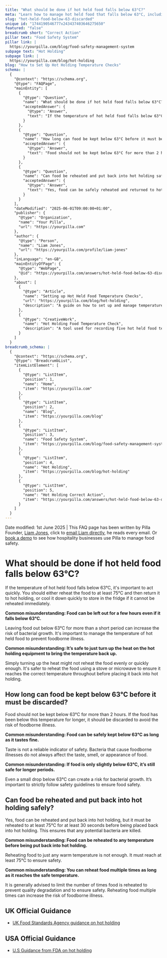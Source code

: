 ```yaml
---
title: "What should be done if hot held food falls below 63°C?"
meta: "Learn how to manage hot held food that falls below 63°C, including safe reheating practices and the maximum time food can stay below this temperature."
slug: "hot-held-food-below-63-discarded"
unique id: "1744190546777x243437403646275650"
featured: "false"
breadcrumb short: "Correct Action"
pillar text: "Food Safety System"
pillar link: |
  https://yourpilla.com/blog/food-safety-management-system
subpage text: "Hot Holding"
subpage link: |
  https://yourpilla.com/blog/hot-holding
blog: "How to Set Up Hot Holding Temperature Checks"
schema: |
  {
    "@context": "https://schema.org",
    "@type": "FAQPage",
    "mainEntity": [
      {
        "@type": "Question",
        "name": "What should be done if hot held food falls below 63°C?",
        "acceptedAnswer": {
          "@type": "Answer",
          "text": "If the temperature of hot held food falls below 63°C, take immediate action by either reheating the food to at least 75°C before returning it to hot holding, or cooling it quickly for refrigeration if immediate reheating isn't possible. This is crucial to prevent the risk of bacterial growth and maintain food safety."
        }
      },
      {
        "@type": "Question",
        "name": "How long can food be kept below 63°C before it must be discarded?",
        "acceptedAnswer": {
          "@type": "Answer",
          "text": "Food should not be kept below 63°C for more than 2 hours. Beyond this time, the risk of foodborne illness increases significantly, and the food should be discarded to ensure safety."
        }
      },
      {
        "@type": "Question",
        "name": "Can food be reheated and put back into hot holding safely?",
        "acceptedAnswer": {
          "@type": "Answer",
          "text": "Yes, food can be safely reheated and returned to hot holding, but only if it is reheated to at least 75°C for at least 30 seconds. This process ensures that any harmful bacteria are eliminated, making the food safe for consumption."
        }
      }
    ],
    "dateModified": "2025-06-01T09:00:00+01:00",
    "publisher": {
      "@type": "Organization",
      "name": "Your Pilla",
      "url": "https://yourpilla.com"
    },
    "author": {
      "@type": "Person",
      "name": "Liam Jones",
      "url": "https://yourpilla.com/profile/liam-jones"
    },
    "inLanguage": "en-GB",
    "mainEntityOfPage": {
      "@type": "WebPage",
      "@id": "https://yourpilla.com/answers/hot-held-food-below-63-discarded"
    },
    "about": [
      {
        "@type": "Article",
        "name": "Setting up Hot Held Food Temperature Checks",
        "url": "https://yourpilla.com/blog/hot-holding",
        "description": "A guide on how to set up and manage temperature checks for hot held foods to ensure food safety and compliance."
      },
      {
        "@type": "CreativeWork",
        "name": "Hot Holding Food Temperature Check",
        "description": "A tool used for recording five hot held food temperatures per day, aiding in compliance and food safety management."
      }
    ]
  }
breadcrumb_schema: |
  {
    "@context": "https://schema.org",
    "@type": "BreadcrumbList",
    "itemListElement": [
      {
        "@type": "ListItem",
        "position": 1,
        "name": "Home",
        "item": "https://yourpilla.com"
      },
      {
        "@type": "ListItem",
        "position": 2,
        "name": "Blog",
        "item": "https://yourpilla.com/blog"
      },
      {
        "@type": "ListItem",
        "position": 3,
        "name": "Food Safety System",
        "item": "https://yourpilla.com/blog/food-safety-management-system"
      },
      {
        "@type": "ListItem",
        "position": 4,
        "name": "Hot Holding",
        "item": "https://yourpilla.com/blog/hot-holding"
      },
      {
        "@type": "ListItem",
        "position": 5,
        "name": "Hot Holding Correct Action",
        "item": "https://yourpilla.com/answers/hot-held-food-below-63-discarded"
      }
    ]
  }
---
```


Date modified: 1st June 2025 | This FAQ page has been written by Pilla Founder, [Liam Jones](https://yourpilla.com/profile/liam-jones), click to [email Liam directly](https://mailto:liam@yourpilla.com/), he reads every email. Or [book a demo](https://calendly.com/pilla/demo) to see how hospitality businesses use Pilla to manage food safety.

# What should be done if hot held food falls below 63°C?

If the temperature of hot held food falls below 63°C, it's important to act quickly. You should either reheat the food to at least 75°C and then return it to hot holding, or cool it down quickly to store in the fridge if it cannot be reheated immediately.

**Common misunderstanding: Food can be left out for a few hours even if it falls below 63°C.**

Leaving food out below 63°C for more than a short period can increase the risk of bacterial growth. It's important to manage the temperature of hot held food to prevent foodborne illness.

**Common misunderstanding: It’s safe to just turn up the heat on the hot holding equipment to bring the temperature back up.**

Simply turning up the heat might not reheat the food evenly or quickly enough. It's safer to reheat the food using a stove or microwave to ensure it reaches the correct temperature throughout before placing it back into hot holding.

## How long can food be kept below 63°C before it must be discarded?

Food should not be kept below 63°C for more than 2 hours. If the food has been below this temperature for longer, it should be discarded to avoid the risk of foodborne illness.

**Common misunderstanding: Food can be safely kept below 63°C as long as it tastes fine.**

Taste is not a reliable indicator of safety. Bacteria that cause foodborne illnesses do not always affect the taste, smell, or appearance of food.

**Common misunderstanding: If food is only slightly below 63°C, it’s still safe for longer periods.**

Even a small drop below 63°C can create a risk for bacterial growth. It’s important to strictly follow safety guidelines to ensure food safety.

## Can food be reheated and put back into hot holding safely?

Yes, food can be reheated and put back into hot holding, but it must be reheated to at least 75°C for at least 30 seconds before being placed back into hot holding. This ensures that any potential bacteria are killed.

**Common misunderstanding: Food can be reheated to any temperature before being put back into hot holding.**

Reheating food to just any warm temperature is not enough. It must reach at least 75°C to ensure safety.

**Common misunderstanding: You can reheat food multiple times as long as it reaches the safe temperature.**

It is generally advised to limit the number of times food is reheated to prevent quality degradation and to ensure safety. Reheating food multiple times can increase the risk of foodborne illness.

## UK Official Guidance

-   [UK Food Standards Agency guidance on hot holding](https://www.food.gov.uk/sites/default/files/media/document/hot-holding.pdf)

## USA Official Guidance

-   [U.S Guidance from FDA on hot holding](https://www.fda.gov/media/84739/download#:~:text=Hot%20foods%20should%20be%20kept,140%20%C2%B0F%20or%20warmer.&text=Use%20a%20food%20thermometer%20to,slow%20cookers%2C%20and%20warming%20trays.)